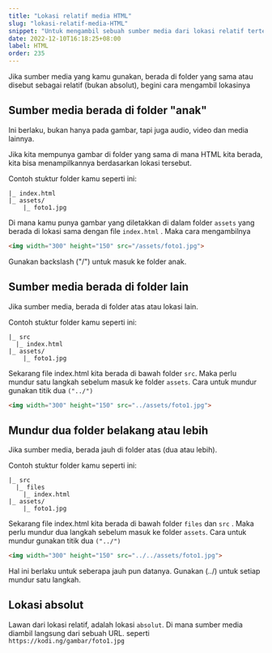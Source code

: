 ```yaml
---
title: "Lokasi relatif media HTML"
slug: "lokasi-relatif-media-HTML"
snippet: "Untuk mengambil sebuah sumber media dari lokasi relatif tertentu, ketahui caranya di sini"
date: 2022-12-10T16:18:25+08:00
label: HTML
order: 235
---
```


Jika sumber media yang kamu gunakan, berada di folder yang sama atau disebut sebagai relatif (bukan absolut), begini cara mengambil lokasinya

## Sumber media berada di folder "anak"
Ini berlaku, bukan hanya pada gambar, tapi juga audio, video dan media lainnya.

Jika kita mempunya gambar di folder yang sama di mana HTML kita berada, kita bisa menampilkannya berdasarkan lokasi tersebut. 

Contoh stuktur folder kamu seperti ini:
```&nbsp;
|_ index.html
|_ assets/
    |_ foto1.jpg
```
Di mana kamu punya gambar yang diletakkan di dalam folder `assets` yang berada di lokasi sama dengan file `index.html` . Maka cara mengambilnya 
```html
<img width="300" height="150" src="/assets/foto1.jpg">
```

Gunakan backslash ("/") untuk masuk ke folder anak.

## Sumber media berada di folder lain
Jika sumber media, berada di folder atas atau lokasi lain.

Contoh stuktur folder kamu seperti ini:
```&nbsp;
|_ src
  |_ index.html
|_ assets/
    |_ foto1.jpg
```

Sekarang file index.html kita berada di bawah folder `src`. Maka perlu mundur satu langkah sebelum masuk ke folder `assets`. Cara untuk mundur gunakan titik dua `("../")`


```html
<img width="300" height="150" src="../assets/foto1.jpg">
```

## Mundur dua folder belakang atau lebih

Jika sumber media, berada jauh di folder atas (dua atau lebih).

Contoh stuktur folder kamu seperti ini:
```&nbsp;
|_ src
  |_ files
    |_ index.html
|_ assets/
    |_ foto1.jpg
```

Sekarang file index.html kita berada di bawah folder `files` dan `src` . Maka perlu mundur dua langkah sebelum masuk ke folder `assets`. Cara untuk mundur gunakan titik dua `("../")`


```html
<img width="300" height="150" src="../../assets/foto1.jpg">
```
Hal ini berlaku untuk seberapa jauh pun datanya. Gunakan (../) untuk setiap mundur satu langkah.


## Lokasi absolut
Lawan dari lokasi relatif, adalah lokasi `absolut`. Di mana sumber media diambil langsung dari sebuah URL. seperti `https://kodi.ng/gambar/foto1.jpg`